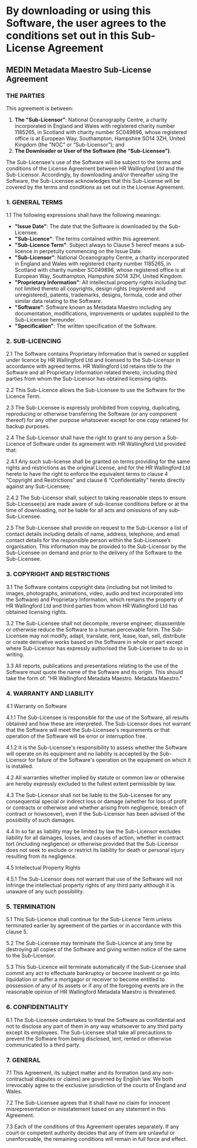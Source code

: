 # By downloading or using this Software, the user agrees to the conditions set out in this Sub-License Agreement

## MEDIN Metadata Maestro Sub-License Agreement

### THE PARTIES

This agreement is between:
1. **The "Sub-Licensor"**: National Oceanography Centre, a charity incorporated in England and Wales with registered charity number 1185265, in Scotland with charity number SC049896, whose registered office is at European Way, Southampton, Hampshire SO14 3ZH, United Kingdom (the "NOC" or “Sub-Licensor”); and
2. **The Downloader or User of the Software (the “Sub-Licensee”)**.

The Sub-Licensee's use of the Software will be subject to the terms and conditions of the License Agreement between HR Wallingford Ltd and the Sub-Licensor. Accordingly, by downloading and/or thereafter using the Software, the Sub-Licensee acknowledges that this Sub-License will be covered by the terms and conditions as set out in the License Agreement.

### 1. GENERAL TERMS
1.1 The following expressions shall have the following meanings:
   - **"Issue Date"**: The date that the Software is downloaded by the Sub-Licensee.
   - **"Sub-Licence"**: The terms contained within this agreement.
   - **"Sub-Licence Term"**: Subject always to Clause 5 hereof means a sub-licence in perpetuity commencing on the Issue Date.
   - **"Sub-Licensor"**: National Oceanography Centre, a charity incorporated in England and Wales with registered charity number 1185265, in Scotland with charity number SC049896, whose registered office is at European Way, Southampton, Hampshire SO14 3ZH, United Kingdom.
   - **"Proprietary Information"**: All intellectual property rights including but not limited thereto all copyrights, design rights (registered and unregistered), patents, trademarks, designs, formula, code and other similar data relating to the Software.
   - **"Software"**: Software known as Metadata Maestro including any documentation, modifications, improvements or updates supplied to the Sub-Licensee hereunder.
   - **"Specification"**: The written specification of the Software.

### 2. SUB-LICENCING
2.1 The Software contains Proprietary Information that is owned or supplied under licence by HR Wallingford Ltd and licensed to the Sub-Licensor in accordance with agreed terms. HR Wallingford Ltd retains title to the Software and all Proprietary Information related thereto, including third parties from whom the Sub-Licensor has obtained licensing rights.

2.2 This Sub-Licence allows the Sub-Licensee to use the Software for the Licence Term.

2.3 The Sub-Licensee is expressly prohibited from copying, duplicating, reproducing or otherwise transferring the Software (or any component thereof) for any other purpose whatsoever except for one copy retained for backup purposes.

2.4 The Sub-Licensor shall have the right to grant to any person a Sub-Licence of Software under its agreement with HR Wallingford Ltd provided that:
   
   2.4.1 Any such sub-license shall be granted on terms providing for the same rights and restrictions as the original License, and for the HR Wallingford Ltd hereto to have the right to enforce the equivalent terms to clause 4 “Copyright and Restrictions” and clause 6 “Confidentiality” hereto directly against any Sub-Licensee;
   
   2.4.2 The Sub-Licensor shall, subject to taking reasonable steps to ensure Sub-Licensee(s) are made aware of sub-license conditions before or at the time of downloading, not be liable for all acts and omissions of any sub-Sub-Licensee.

2.5 The Sub-Licensee shall provide on request to the Sub-Licensor a list of contact details including details of name, address, telephone, and email contact details for the responsible person within the Sub-Licensee’s organisation. This information may be provided to the Sub-Licensor by the Sub-Licensee on demand and prior to the delivery of the Software to the Sub-Licensee.

### 3. COPYRIGHT AND RESTRICTIONS
3.1 The Software contains copyright data (including but not limited to images, photographs, animations, video, audio and text incorporated into the Software) and Proprietary Information, which remains the property of HR Wallingford Ltd and third parties from whom HR Wallingford Ltd has obtained licensing rights.

3.2 The Sub-Licensee shall not decompile, reverse engineer, disassemble or otherwise reduce the Software to a human perceivable form. The Sub-Licensee may not modify, adapt, translate, rent, lease, loan, sell, distribute or create derivative works based on the Software in whole or part except where Sub-Licensor has expressly authorised the Sub-Licensee to do so in writing.

3.3 All reports, publications and presentations relating to the use of the Software must quote the name of the Software and its origin. This should take the form of: "HR Wallingford Metadata Maestro. Metadata Maestro."

### 4. WARRANTY AND LIABILITY
4.1 Warranty on Software
   
   4.1.1 The Sub-Licensee is responsible for the use of the Software, all results obtained and how these are interpreted. The Sub-Licensor does not warrant that the Software will meet the Sub-Licensee's requirements or that operation of the Software will be error or interruption free.
   
   4.1.2 It is the Sub-Licensee's responsibility to assess whether the Software will operate on its equipment and no liability is accepted by the Sub-Licensor for failure of the Software's operation on the equipment on which it is installed.

4.2 All warranties whether implied by statute or common law or otherwise are hereby expressly excluded to the fullest extent permissible by law.

4.3 The Sub-Licensor shall not be liable to the Sub-Licensee for any consequential special or indirect loss or damage (whether for loss of profit or contracts or otherwise and whether arising from negligence, breach of contract or howsoever), even if the Sub-Licensor has been advised of the possibility of such damages.

4.4 In so far as liability may be limited by law the Sub-Licensor excludes liability for all damages, losses, and causes of action, whether in contract tort (including negligence) or otherwise provided that the Sub-Licensor does not seek to exclude or restrict its liability for death or personal injury resulting from its negligence.

4.5 Intellectual Property Rights
   
   4.5.1 The Sub-Licensor does not warrant that use of the Software will not infringe the intellectual property rights of any third party although it is unaware of any such possibility.

### 5. TERMINATION
5.1 This Sub-Licence shall continue for the Sub-Licence Term unless terminated earlier by agreement of the parties or in accordance with this clause 5.

5.2 The Sub-Licensee may terminate the Sub-Licence at any time by destroying all copies of the Software and giving written notice of the same to the Sub-Licensor.

5.3 This Sub-Licence will terminate automatically if the Sub-Licensee shall commit any act to effectuate bankruptcy or become insolvent or go into liquidation or suffer a mortgagor or receiver to become entitled to possession of any of its assets or if any of the foregoing events are in the reasonable opinion of HR Wallingford Metadata Maestro is threatened.

### 6. CONFIDENTIALITY
6.1 The Sub-Licensee undertakes to treat the Software as confidential and not to disclose any part of them in any way whatsoever to any third party except its employees. The Sub-Licensee shall take all precautions to prevent the Software from being disclosed, lent, rented or otherwise communicated to a third party.

### 7. GENERAL
7.1 This Agreement, its subject matter and its formation (and any non-contractual disputes or claims) are governed by English law. We both irrevocably agree to the exclusive jurisdiction of the courts of England and Wales.

7.2 The Sub-Licensee agrees that it shall have no claim for innocent misrepresentation or misstatement based on any statement in this Agreement.

7.3 Each of the conditions of this Agreement operates separately. If any court or competent authority decides that any of them are unlawful or unenforceable, the remaining conditions will remain in full force and effect.
